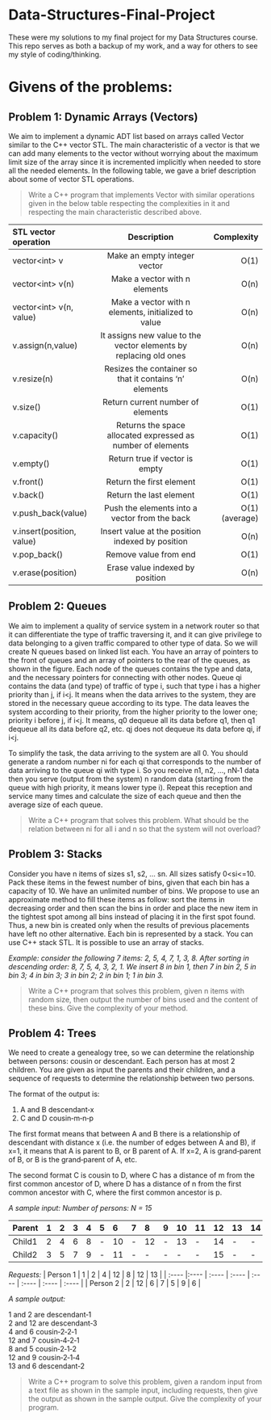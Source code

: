 # Data-Structures-Final-Project
These were my solutions to my final project for my Data Structures course. This repo serves as both a backup of my work, and a way for others to see my style of coding/thinking.

# Givens of the problems:

## Problem 1: Dynamic Arrays (Vectors)
We aim to implement a dynamic ADT list based on arrays called Vector similar to the C++ vector STL. The
main characteristic of a vector is that we can add many elements to the vector without worrying about
the maximum limit size of the array since it is incremented implicitly when needed to store all the needed
elements. In the following table, we gave a brief description about some of vector STL operations.
>Write a C++ program that implements Vector with similar operations given in the below table
respecting the complexities in it and respecting the main characteristic described above.

| STL vector operation     | Description                                                       | Complexity |
| :------------            |:---------------:                                                  | -----:|
| vector\<int\> v          | Make an empty integer vector                                      | O(1) |
| vector\<int\> v(n)       | Make a vector with n elements                                     | O(n) |
| vector\<int\> v(n, value)| Make a vector with n elements, initialized to value               | O(n) |
| v.assign(n,value)        | It assigns new value to the vector elements by replacing old ones | O(n) |
| v.resize(n)              | Resizes the container so that it contains ‘n’ elements            | O(n) |
| v.size()                 | Return current number of elements                                 | O(1) |
| v.capacity()             | Returns the space allocated expressed as number of elements       | O(1) |
| v.empty()                | Return true if vector is empty                                    | O(1) |
| v.front()                | Return the first element                                          | O(1) |
| v.back()                 | Return the last element                                           | O(1) |
| v.push_back(value)       | Push the elements into a vector from the back                     | O(1) (average) |
| v.insert(position, value)| Insert value at the position indexed by position                  | O(n) |
| v.pop_back()             | Remove value from end                                             | O(1) |
| v.erase(position)        | Erase value indexed by position                                   | O(n) |

## Problem 2: Queues

We aim to implement a quality of service system in a network router so that it can differentiate the type
of traffic traversing it, and it can give privilege to data belonging to a given traffic compared to other type
of data. So we will create N queues based on linked list each. You have an array of pointers to the front of
queues and an array of pointers to the rear of the queues, as shown in the figure. Each node of the queues
contains the type and data, and the necessary pointers for connecting with other nodes. Queue qi contains 
the data (and type) of traffic of type i, such that type i has a higher priority than j, if i<j. 
It means when the data arrives to the system, they are stored in the necessary queue according to its type. 
The data leaves the system according to their priority, from the higher priority to the lower one; priority i before j, if i<j. 
It means, q0 dequeue all its data before q1, then q1 dequeue all its data before q2, etc. 
qj does not dequeue its data before qi, if i<j.

To simplify the task, the data arriving to the system are all 0. You should generate a random number ni
for each qi that corresponds to the number of data arriving to the queue qi with type i. So you receive n1,
n2, …, nN‐1 data then you serve (output from the system) n random data (starting from the queue with high
priority, it means lower type i). Repeat this reception and service many times and calculate the size of
each queue and then the average size of each queue.
> Write a C++ program that solves this problem. What should be the relation between ni for all i
and n so that the system will not overload?

## Problem 3: Stacks

Consider you have n items of sizes s1, s2, … sn. All sizes satisfy 0<si<=10. Pack these items in the fewest number of
bins, given that each bin has a capacity of 10. We have an unlimited number of bins. We propose to use an
approximate method to fill these items as follow: sort the items in decreasing order and then scan the bins in order
and place the new item in the tightest spot among all bins instead of placing it in the first spot found. 
Thus, a new bin is created only when the results of previous placements have left no other alternative. 
Each bin is represented by a stack. You can use C++ stack STL. It is possible to use an array of stacks.

*Example: consider the following 7 items: 2, 5, 4, 7, 1, 3, 8. After sorting in descending order: 8, 7, 5, 4, 3,
2, 1. We insert 8 in bin 1, then 7 in bin 2, 5 in bin 3; 4 in bin 3; 3 in bin 2; 2 in bin 1; 1 in bin 3.*

> Write a C++ program that solves this problem, given n items with random size, then output the
number of bins used and the content of these bins. Give the complexity of your method.

## Problem 4: Trees

We need to create a genealogy tree, so we can determine the relationship between persons: cousin or
descendant. Each person has at most 2 children. You are given as input the parents and their children,
and a sequence of requests to determine the relationship between two persons. 

The format of the output is:
1. A and B descendant‐x
2. C and D cousin‐m‐n‐p

The first format means that between A and B there is a relationship of descendant with distance x 
(i.e. the number of edges between A and B), if x=1, it means that A is parent to B, or B parent of A. 
If x=2, A is grand‐parent of B, or B is the grand‐parent of A, etc. 

The second format C is cousin to D, where C has a distance of m from the first common ancestor of D, 
where D has a distance of n from the first common ancestor with C, where the first common ancestor is p.

*A sample input:
Number of persons: N = 15*

| Parent | 1 | 2 | 3 | 4 | 5 | 6 | 7 | 8 | 9 | 10 | 11 | 12 | 13 | 14 | 15 |
| :---- |:---- | :---- | :---- | :---- | :---- | :---- | :---- | :---- | :---- | :---- | :---- | :---- | :---- | :---- | :---- |
| Child1 | 2 | 4 | 6 | 8 | - | 10 | - | 12 | - | 13 | - | 14 | - | - | - |
| Child2 | 3 | 5 | 7 | 9 | - | 11 | - | - | - | - | - | 15 | - | - | - |

*Requests:*
| Person 1 | 1 | 2 | 4 | 12 | 8 | 12 | 13 |
| :---- |:---- | :---- | :---- | :---- | :---- | :---- | :---- |
| Person 2 | 2 | 12 | 6 | 7 | 5 | 9 | 6 |

*A sample output:*

1 and 2 are descendant‐1      
2 and 12 are descendant‐3     
4 and 6 cousin‐2‐2‐1      
12 and 7 cousin‐4‐2‐1     
8 and 5 cousin‐2‐1‐2      
12 and 9 cousin‐2‐1‐4     
13 and 6 descendant‐2     

>Write a C++ program to solve this problem, given a random input from a text file as shown in the
sample input, including requests, then give the output as shown in the sample output. Give the
complexity of your program.
